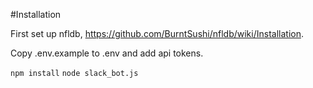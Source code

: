 #Installation

First set up nfldb, https://github.com/BurntSushi/nfldb/wiki/Installation.

Copy .env.example to .env and add api tokens.

`npm install`
`node slack_bot.js`
